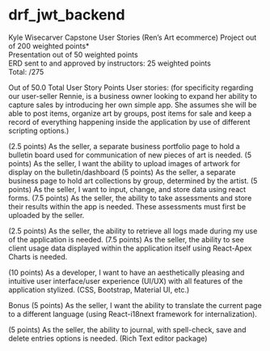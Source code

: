 # drf_jwt_backend


Kyle Wisecarver
Capstone User Stories 
(Ren’s Art ecommerce)
Project out of 200 weighted points*  
Presentation out of 50 weighted points  
ERD sent to and approved by instructors: 25 weighted points  
Total: /275 
 
Out of 50.0 Total User Story Points
User stories: (for specificity regarding our user-seller Rennie, is a business owner looking to expand her ability to capture sales by introducing her own simple app. She assumes she will be able to post items, organize art by groups, post items for sale and keep a record of everything happening inside the application by use of different scripting options.)

(2.5 points) As the seller, a separate business portfolio page to hold a bulletin board used for communication of new pieces of art is needed. 
(5 points) As the seller, I want the ability to upload images of artwork for display on the bulletin/dashboard
(5 points) As the seller, a separate business page to hold art collections by group, determined by the artist. 
(5 points) As the seller, I want to input, change, and store data using react forms. 
(7.5 points) As the seller, the ability to take assessments and store their results within the app is needed. These assessments must first be uploaded by the seller. 

(2.5 points) As the seller, the ability to retrieve all logs made during my use of the application is needed. 
(7.5 points) As the seller, the ability to see client usage data displayed within the application itself using React-Apex Charts is needed.

(10 points) As a developer, I want to have an aesthetically pleasing and intuitive user interface/user experience (UI/UX) with all features of the application stylized. (CSS, Bootstrap, Material UI, etc.)

Bonus
(5 points) As the seller, I want the ability to translate the current page to a different language (using React-i18next framework for internalization).  

(5 points) As the seller, the ability to journal, with spell-check, save and delete entries options is needed.
(Rich Text editor package)

